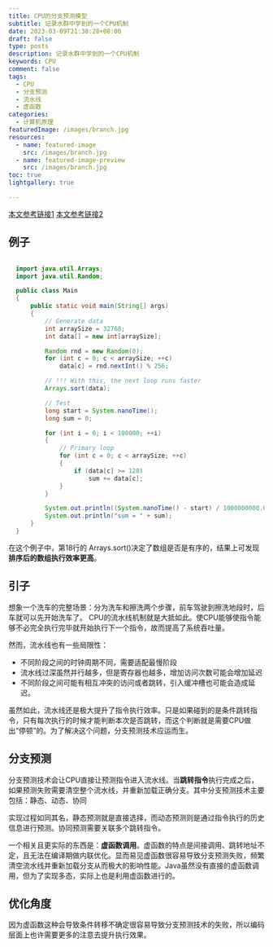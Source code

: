 ```yaml
---
title: CPU的分支预测模型
subtitle: 记录水群中学到的一个CPU机制
date: 2023-03-09T21:38:28+08:00
draft: false
type: posts
description: 记录水群中学到的一个CPU机制
keywords: CPU
comment: false
tags:
  - CPU
  - 分支预测
  - 流水线
  - 虚函数
categories:
  - 计算机原理
featuredImage: /images/branch.jpg
resources:
  - name: featured-image
    src: /images/branch.jpg
  - name: featured-image-preview
    src: /images/branch.jpg
toc: true
lightgallery: true

---
```


[本文参考链接1](https://zhuanlan.zhihu.com/p/22469702)
[本文参考链接2](https://matt33.com/2020/04/16/cpu-branch-predictor)
## 例子

``` Java

  import java.util.Arrays;
  import java.util.Random;

  public class Main
  {
      public static void main(String[] args)
      {
          // Generate data
          int arraySize = 32768;
          int data[] = new int[arraySize];

          Random rnd = new Random(0);
          for (int c = 0; c < arraySize; ++c)
              data[c] = rnd.nextInt() % 256;

          // !!! With this, the next loop runs faster
          Arrays.sort(data);

          // Test
          long start = System.nanoTime();
          long sum = 0;

          for (int i = 0; i < 100000; ++i)
          {
              // Primary loop
              for (int c = 0; c < arraySize; ++c)
              {
                  if (data[c] >= 128)
                      sum += data[c];
              }
          }

          System.out.println((System.nanoTime() - start) / 1000000000.0);
          System.out.println("sum = " + sum);
      }
  }
```
在这个例子中，第18行的 Arrays.sort()决定了数组是否是有序的，结果上可发现**排序后的数组执行效率更高**。

## 引子
想象一个洗车的完整场景：分为洗车和擦洗两个步骤，前车驾驶到擦洗地段时，后车就可以先开始洗车了。
CPU的流水线机制就是大抵如此。使CPU能够使指令能够不必完全执行完毕就开始执行下一个指令，故而提高了系统吞吐量。

然而，流水线也有一些局限性：
* 不同阶段之间的时钟周期不同，需要适配最慢阶段
* 流水线过深虽然并行越多，但是寄存器也越多，增加访问次数可能会增加延迟
* 不同阶段之间可能有相互冲突的访问或者跳转，引入缓冲槽也可能会造成延迟。

虽然如此，流水线还是极大提升了指令执行效率。只是如果碰到的是条件跳转指令，只有每次执行的时候才能判断本次是否跳转，而这个判断就是需要CPU做出“停顿”的。为了解决这个问题，分支预测技术应运而生。

## 分支预测
分支预测技术会让CPU直接让预测指令进入流水线。当**跳转指令**执行完成之后，如果预测失败需要清空整个流水线，并重新加载正确分支。其中分支预测技术主要包括：静态、动态、协同

实现过程如同其名，静态预测就是直接选择，而动态预测则是通过指令执行的历史信息进行预测。协同预测需要关联多个跳转指令。

一个相关且更实际的东西是：**虚函数调用**。虚函数的特点是间接调用、跳转地址不定，且无法在编译期做内联优化。显而易见虚函数很容易导致分支预测失败，频繁清空流水线并重新加载分支从而极大的影响性能。Java虽然没有直接的虚函数调用，但为了实现多态，实际上也是利用虚函数进行的。

## 优化角度
因为虚函数这种会导致条件转移不确定很容易导致分支预测技术的失败，所以编码层面上也许需要更多的注意去提升执行效果。
